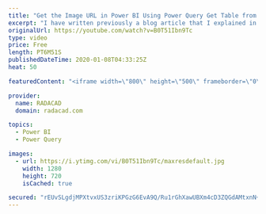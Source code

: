 ```yaml
---
title: "Get the Image URL in Power BI Using Power Query Get Table from Example"
excerpt: "I have written previously a blog article that I explained in detail how I fetch the image URL from a website using Power Query. That method, however, is what I call a bit of a techie way of doing it because you have to look at the HTML code of the page. There is an easier way of doing it as well. For"
originalUrl: https://youtube.com/watch?v=B0T51Ibn9Tc
type: video
price: Free
length: PT6M51S
publishedDateTime: 2020-01-08T04:33:25Z
heat: 50

featuredContent: "<iframe width=\"800\" height=\"500\" frameborder=\"0\" src=\"https://www.youtube.com/embed/B0T51Ibn9Tc\" allow=\"accelerometer; autoplay; encrypted-media; gyroscope; picture-in-picture\" allowfullscreen></iframe>"

provider:
  name: RADACAD
  domain: radacad.com

topics:
  - Power BI
  - Power Query

images:
  - url: https://i.ytimg.com/vi/B0T51Ibn9Tc/maxresdefault.jpg
    width: 1280
    height: 720
    isCached: true

secured: "rEUvSLgdjMPXtvxUS3zriKPGzG6EvA9Q/Ru1rGhXawUBXm4cD3ZQGdAMtxnN+VHnLdsyiF846gAAe781e2JlSKI7HxnT0+yOaoUomsTKdCBi3iJ5CGpsscTHTrrgsXqCRqx3DhcQRedIJpUswKDZ6r28F1aYlzIm8CqCO6jA2fgiT2U9reP5Wtp0RTj8bRhLnnSy5b5RoogWwR05HuvK/N+mbYafO2Xo+uqL4kGazDNW3EoJdYrZyjbazlSZJVzQPO8pXBvCec4EiseY0UmFmGZTvNvrz5QpRR/Wrj6rstpy6bCdwilMl+cFseazG4Gcwz7UX6CbrrGqQllNYyCFFtYKkrnfqtcRAnwlcssM+akbBk+qy05zVmKNUoamYWgzeTY5hrGjTC2FPEbk/5LklAkCENSBCgwyqrQmrEEsIxs=;0pTGHlcpklMSSv/I2vsaUA=="
---
```



